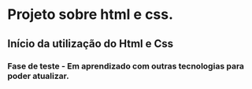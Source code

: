 # Projeto sobre html e css.
## Início da utilização do Html e Css
### Fase de teste - Em aprendizado com outras tecnologias para poder atualizar.